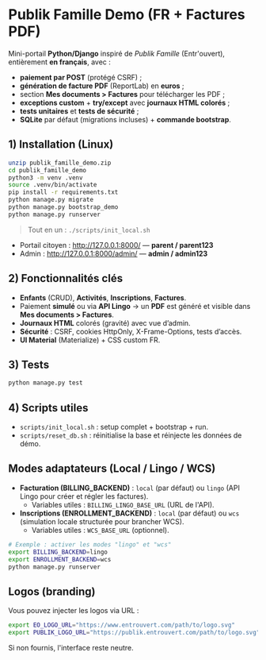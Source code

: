 # Publik Famille Demo (FR + Factures PDF)

Mini-portail **Python/Django** inspiré de *Publik Famille* (Entr'ouvert), entièrement **en français**, avec :
- **paiement par POST** (protégé CSRF) ;
- **génération de facture PDF** (ReportLab) en **euros** ;
- section **Mes documents > Factures** pour télécharger les PDF ;
- **exceptions custom** + **try/except** avec **journaux HTML colorés** ;
- **tests unitaires** et **tests de sécurité** ;
- **SQLite** par défaut (migrations incluses) + **commande bootstrap**.

## 1) Installation (Linux)

```bash
unzip publik_famille_demo.zip
cd publik_famille_demo
python3 -m venv .venv
source .venv/bin/activate
pip install -r requirements.txt
python manage.py migrate
python manage.py bootstrap_demo
python manage.py runserver
```

> Tout en un : `./scripts/init_local.sh`

- Portail citoyen : <http://127.0.0.1:8000/> — **parent / parent123**
- Admin : <http://127.0.0.1:8000/admin/> — **admin / admin123**

## 2) Fonctionnalités clés

- **Enfants** (CRUD), **Activités**, **Inscriptions**, **Factures**.
- Paiement **simulé** ou via **API Lingo** → un **PDF** est généré et visible dans **Mes documents > Factures**.
- **Journaux HTML** colorés (gravité) avec vue d’admin.
- **Sécurité** : CSRF, cookies HttpOnly, X-Frame-Options, tests d’accès.
- **UI Material** (Materialize) + CSS custom FR.

## 3) Tests

```bash
python manage.py test
```

## 4) Scripts utiles

- `scripts/init_local.sh` : setup complet + bootstrap + run.
- `scripts/reset_db.sh` : réinitialise la base et réinjecte les données de démo.


## Modes adaptateurs (Local / Lingo / WCS)

- **Facturation (BILLING_BACKEND)** : `local` (par défaut) ou `lingo` (API Lingo pour créer et régler les factures).
  - Variables utiles : `BILLING_LINGO_BASE_URL` (URL de l'API).
- **Inscriptions (ENROLLMENT_BACKEND)** : `local` (par défaut) ou `wcs` (simulation locale structurée pour brancher WCS).
  - Variables utiles : `WCS_BASE_URL` (optionnel).

```bash
# Exemple : activer les modes "lingo" et "wcs"
export BILLING_BACKEND=lingo
export ENROLLMENT_BACKEND=wcs
python manage.py runserver
```

## Logos (branding)
Vous pouvez injecter les logos via URL :
```bash
export EO_LOGO_URL="https://www.entrouvert.com/path/to/logo.svg"
export PUBLIK_LOGO_URL="https://publik.entrouvert.com/path/to/logo.svg"
```
Si non fournis, l'interface reste neutre.

